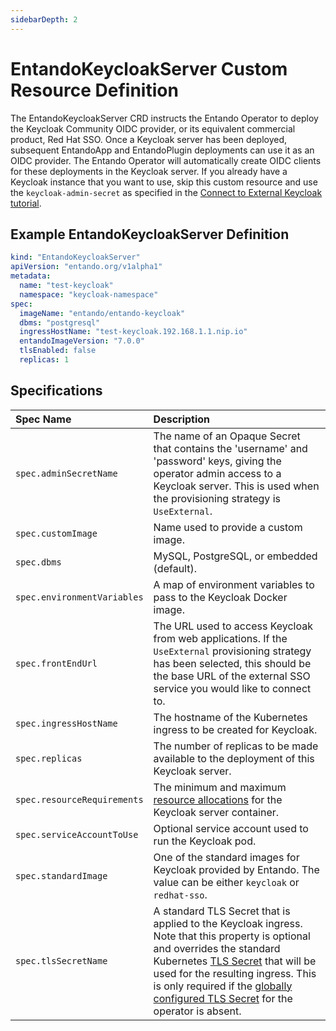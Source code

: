 ```yaml
---
sidebarDepth: 2
---
```

# EntandoKeycloakServer Custom Resource Definition 
 
The EntandoKeycloakServer CRD instructs the Entando Operator to deploy the Keycloak Community OIDC provider, or its equivalent commercial product, Red Hat SSO. Once a Keycloak server has been deployed, subsequent EntandoApp and EntandoPlugin deployments can use it as an OIDC provider. The Entando Operator will automatically create OIDC clients for these deployments in the Keycloak server. If you already have a Keycloak instance that you want to use, skip this custom resource and use the `keycloak-admin-secret` as specified in the [Connect to External Keycloak tutorial](../../tutorials/devops/external-id-management.md).
 
## Example EntandoKeycloakServer Definition

```yaml
kind: "EntandoKeycloakServer"
apiVersion: "entando.org/v1alpha1"
metadata:
  name: "test-keycloak"
  namespace: "keycloak-namespace"
spec:
  imageName: "entando/entando-keycloak"
  dbms: "postgresql"
  ingressHostName: "test-keycloak.192.168.1.1.nip.io"
  entandoImageVersion: "7.0.0"
  tlsEnabled: false
  replicas: 1

 ```
## Specifications

| Spec Name | Description |
| :- | :- |
|`spec.adminSecretName`| The name of an Opaque Secret that contains the 'username' and 'password' keys, giving the operator admin access to a Keycloak server. This is used when the provisioning strategy is `UseExternal`.|
|`spec.customImage`| Name used to provide a custom image.|
|`spec.dbms`| MySQL, PostgreSQL, or embedded (default). |
|`spec.environmentVariables`| A map of environment variables to pass to the Keycloak Docker image. | 
|`spec.frontEndUrl`| The URL used to access Keycloak from web applications. If the `UseExternal` provisioning strategy has been selected, this should be the base URL of the external SSO service you would like to connect to.|
|`spec.ingressHostName`| The hostname of the Kubernetes ingress to be created for Keycloak.|  
|`spec.replicas`| The number of replicas to be made available to the deployment of this Keycloak server.|
|`spec.resourceRequirements`| The minimum and maximum [resource allocations](custom-resources.md#general-resourcerequirements-specifications) for the Keycloak server container. |
|`spec.serviceAccountToUse` | Optional service account used to run the Keycloak pod.|
|`spec.standardImage`|One of the standard images for Keycloak provided by Entando. The value can be either `keycloak` or `redhat-sso`.| 
|`spec.tlsSecretName`| A standard TLS Secret that is applied to the Keycloak ingress. Note that this property is optional and overrides the standard Kubernetes [TLS Secret](https://kubernetes.io/docs/concepts/services-networking/ingress/#tls) that will be used for the resulting ingress. This is only required if the [globally configured TLS Secret](https://github.com/entando-k8s/entando-k8s-controller-coordinator/blob/master/charts/entando-k8s-controller-coordinator/README.md#tls) for the operator is absent. |

 
